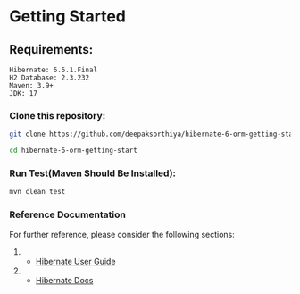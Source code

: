 # Getting Started

## Requirements:

```
Hibernate: 6.6.1.Final
H2 Database: 2.3.232
Maven: 3.9+
JDK: 17
```

### Clone this repository:

```bash
git clone https://github.com/deepaksorthiya/hibernate-6-orm-getting-start.git
```

```bash
cd hibernate-6-orm-getting-start
```

### Run Test(Maven Should Be Installed):

```bash
mvn clean test
```

### Reference Documentation

For further reference, please consider the following sections:

1.
    * [Hibernate User Guide](https://docs.jboss.org/hibernate/orm/6.6/quickstart/html_single/)
2.
    * [Hibernate Docs](https://docs.jboss.org/hibernate/stable/orm/userguide/html_single/Hibernate_User_Guide.html)

